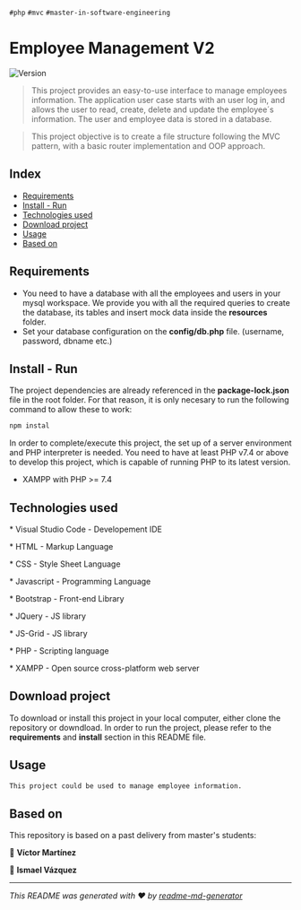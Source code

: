 `#php` `#mvc` `#master-in-software-engineering`

# Employee Management V2 <!-- omit in toc -->

<p>
  <img alt="Version" src="https://img.shields.io/badge/version-2.0-blue.svg?cacheSeconds=2592000" />
</p>

> This project provides an easy-to-use interface to manage employees information. The application user case starts with an user log in, and allows the user to read, create, delete and update the employee´s information. The user and employee data is stored in a database.

> This project objective is to create a file structure following the MVC pattern, with a basic router implementation and OOP approach.

## Index <!-- omit in toc -->

- [Requirements](#requirements)
- [Install - Run](#install---run)
- [Technologies used](#technologies-used)
- [Download project](#download-project)
- [Usage](#usage)
- [Based on](#based-on)

## Requirements

- You need to have a database with all the employees and users in your mysql workspace. We provide you with all the required queries to create the database, its tables and insert mock data inside the **resources** folder.
- Set your database configuration on the **config/db.php** file. (username, password, dbname etc.)

## Install - Run

The project dependencies are already referenced in the **package-lock.json** file in the root folder. For that reason, it is only necesary to run the following command to allow these to work:

```sh
npm instal
```

In order to complete/execute this project, the set up of a server environment and PHP interpreter is needed. You need to have at least PHP v7.4 or above to develop this project, which is capable of running PHP to its latest version.

- XAMPP with PHP >= 7.4

## Technologies used

\* Visual Studio Code - Developement IDE

\* HTML - Markup Language

\* CSS - Style Sheet Language

\* Javascript - Programming Language

\* Bootstrap - Front-end Library

\* JQuery - JS library

\* JS-Grid - JS library

\* PHP - Scripting language

\* XAMPP - Open source cross-platform web server

## Download project

To download or install this project in your local computer, either clone the repository or downdload. In order to run the project, please refer to the **requirements** and **install** section in this README file.

## Usage

```sh
This project could be used to manage employee information.
```

## Based on

This repository is based on a past delivery from master's students:

👤 **Víctor Martínez**

👤 **Ismael Vázquez**

---

_This README was generated with ❤️ by [readme-md-generator](https://github.com/kefranabg/readme-md-generator)_
